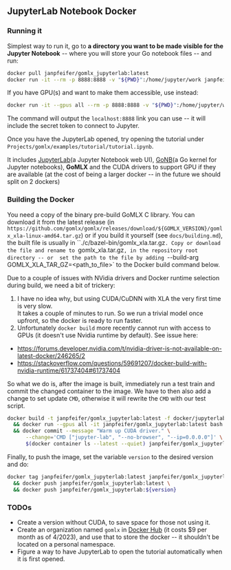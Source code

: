 ## JupyterLab Notebook Docker

### Running it
Simplest way to run it, go to **a directory you want to be made visible for the Jupyter Notebook** -- where you
will store your Go notebook files -- and run:

```bash
docker pull janpfeifer/gomlx_jupyterlab:latest
docker run -it --rm -p 8888:8888 -v "${PWD}":/home/jupyter/work janpfeifer/gomlx_jupyterlab:latest
```

If you have GPU(s) and want to make them accessible, use instead:

```bash
docker run -it --gpus all --rm -p 8888:8888 -v "${PWD}":/home/jupyter/work janpfeifer/gomlx_jupyterlab:latest
```

The command will output the `localhost:8888` link you can use -- it will include the secret token to connect to Jupyter.

Once you have the JupyterLab opened, try opening the tutorial under `Projects/gomlx/examples/tutorial/tutorial.ipynb`.

It includes [JupyterLab](https://jupyterlab.readthedocs.io/en/stable/)(a Jupyter Notebook web UI),
[GoNB](https://github.com/janpfeifer/gonb)(a Go kernel for Jupyter notebooks), **GoMLX** and the CUDA
drivers to support GPU if they are available (at the cost of being a larger docker -- in the future we 
should split on 2 dockers)

### Building the Docker

You need a copy of the binary pre-build GoMLX C library.
You can download it from the latest release (in 
`https://github.com/gomlx/gomlx/releases/download/${GOMLX_VERSION}/gomlx_xla-linux-amd64.tar.gz`)
or if you build it yourself (see `docs/building.md`), the built file is usually in ``./c/bazel-bin/gomlx_xla.tar.gz`.
Copy or download the file and rename to `gomlx_xla.tar.gz`, in the repository root directory -- or 
set the path to the file by adding `--build-arg GOMLX_XLA_TAR_GZ=<path_to_file>` to the Docker build
command below.

Due to a couple of issues with NVidia drivers and Docker runtime selection during build, we need a bit of trickery:

1. I have no idea why, but using CUDA/CuDNN with XLA the very first time is very slow.  
   It takes a couple of minutes to run.
   So we run a trivial model once upfront, so the docker is ready to run faster.
1. Unfortunately `docker build` more recently cannot run with access to GPUs (it doesn't use Nvidia runtime by default).
   See issue here:
  * https://forums.developer.nvidia.com/t/nvidia-driver-is-not-available-on-latest-docker/246265/2
  * https://stackoverflow.com/questions/59691207/docker-build-with-nvidia-runtime/61737404#61737404

So what we do is, after the image is built, immediately run a test train and commit the changed container to the 
image. We have to then also add a change to set update `CMD`, otherwise it will rewrite the `CMD` with our test script.


```bash
docker build -t janpfeifer/gomlx_jupyterlab:latest -f docker/jupyterlab/Dockerfile . \
  && docker run --gpus all -it janpfeifer/gomlx_jupyterlab:latest bash -c 'cd Projects/gomlx/examples/linear ; go run . --platform=CUDA' \
  && docker commit --message "Warm up CUDA driver." \
      --change='CMD ["jupyter-lab", "--no-browser", "--ip=0.0.0.0"]' \
      $(docker container ls --latest --quiet) janpfeifer/gomlx_jupyterlab:latest
```

Finally, to push the image, set the variable `version` to the desired version and do:

```bash
docker tag janpfeifer/gomlx_jupyterlab:latest janpfeifer/gomlx_jupyterlab:${version} \
  && docker push janpfeifer/gomlx_jupyterlab:latest \
  && docker push janpfeifer/gomlx_jupyterlab:${version}
```

### TODOs

- Create a version without CUDA, to save space for those not using it.
- Create an organization named `gomlx` in [Docker Hub](https://hub.docker.com/) (it costs $9 per month as of 4/2023), 
  and use that to store the docker -- it shouldn't be located on a personal namespace.
- Figure a way to have JupyterLab to open the tutorial automatically when it is first opened.


